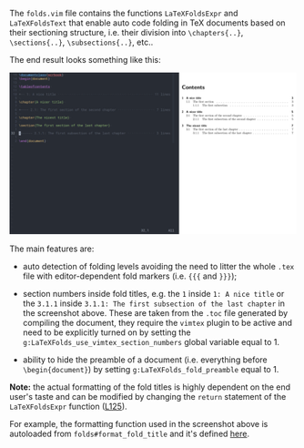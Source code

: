 The `folds.vim` file contains the functions `LaTeXFoldsExpr` and
`LaTeXFoldsText` that enable auto code folding in TeX documents based on their
sectioning structure, i.e. their division into `\chapters{..}`,
`\sections{..}`, `\subsections{..}`, etc..

The end result looks something like this:

![tex-code-folding](./screenshots/2021-04-11@17:37:07.png)

The main features are:

* auto detection of folding levels avoiding the need to litter the whole
  `.tex` file with editor-dependent fold markers (i.e. `{{{` and `}}}`);

* section numbers inside fold titles, e.g. the `1` inside `1: A nice title` or
  the `3.1.1` inside `3.1.1: The first subsection of the last chapter` in the
  screenshot above. These are taken from the `.toc` file generated by compiling
  the document, they require the `vimtex` plugin to be active and need to be
  explicitly turned on by setting the `g:LaTeXFolds_use_vimtex_section_numbers`
  global variable equal to 1.

* ability to hide the preamble of a document (i.e. everything before
  `\begin{document}`) by setting `g:LaTeXFolds_fold_preamble` equal to 1.

**Note:** the actual formatting of the fold titles is highly dependent on the
end user's taste and can be modified by changing the `return` statement of the
`LaTeXFoldsExpr` function
([L125](https://github.com/noib3/dotfiles/blob/master/defaults/neovim/after/ftplugin/tex/folds.vim#L125)).

For example, the formatting function used in the screenshot above is autoloaded
from `folds#format_fold_title` and it's defined
[here](https://github.com/noib3/dotfiles/blob/master/defaults/neovim/autoload/folds.vim#L10).
